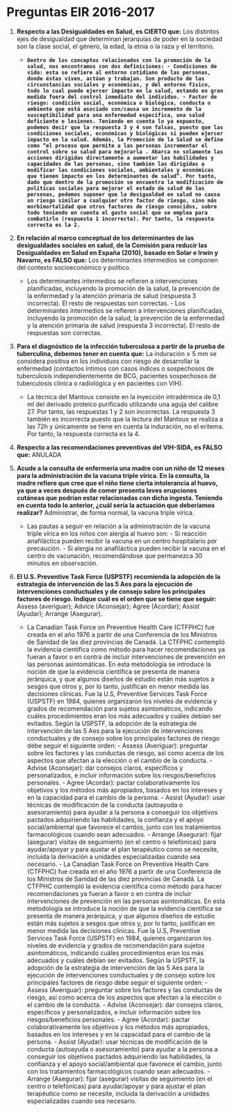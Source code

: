 # Preguntas EIR 2016-2017
1. **Respecto a las Desigualdades en Salud, es CIERTO que:** Los distintos ejes de desigualdad que determinan jerarquías de poder en la sociedad son la clase social, el género, la edad, la etnia o la raza y el territorio.
	- **`Dentro de los conceptos relacionados con la promoción de la salud, nos encontramos con dos definiciones: - Condiciones de vida: esta se refiere al entorno cotidiano de las personas, donde éstas viven, actúan y trabajan. Son producto de las circunstancias sociales y económicas, y del entorno físico, todo lo cual puede ejercer impacto en la salud, estando en gran medida fuera del control inmediato del individuo. - Factor de riesgo: condición social, económica o biológica, conducta o ambiente que está asociado con/causa un incremento de la susceptibilidad para una enfermedad específica, una salud deficiente o lesiones. Teniendo en cuenta lo ya expuesto, podemos decir que la respuesta 3 y 4 son falsas, puesto que las condiciones sociales, económicas y biológicas sí pueden ejercer impacto en la salud. Además, la Promoción de la Salud se define como “el proceso que permite a las personas incrementar el control sobre su salud para mejorarla . Abarca no solamente las acciones dirigidas directamente a aumentar las habilidades y capacidades de las personas, sino también las dirigidas a modificar las condiciones sociales, ambientales y económicas que tienen impacto en los determinantes de salud”. Por tanto, dado que dentro de la promoción se encuentra la modificación de políticas sociales para mejorar el estado de salud de las personas, podemos suponer que la desigualdad en salud no causa un riesgo similar a cualquier otro factor de riesgo, sino más morbimortalidad que otros factores de riesgo conocidos, sobre todo teniendo en cuenta el gasto social que se emplea para combatirlo (respuesta 1 incorrecta). Por tanto, la respuesta correcta es la 2.`**

2. **En relación al marco conceptual de los determinantes de las desigualdades sociales en salud, de la Comisión para reducir las Desigualdades en Salud en España (2010), basado en Solar e Irwin y Navarro, es FALSO que:** Los determinantes intermedios se componen del contexto socioeconómico y político.
	- Los determinantes intermedios se refieren a intervenciones planificadas, incluyendo la promoción de la salud, la prevención de la enfermedad y la atención primaria de salud (respuesta 3 incorrecta). El resto de respuestas son correctas.	- Los determinantes intermedios se refieren a intervenciones planificadas, incluyendo la promoción de la salud, la prevención de la enfermedad y la atención primaria de salud (respuesta 3 incorrecta). El resto de respuestas son correctas.

3. **Para el diagnóstico de la infección tuberculosa a partir de la prueba de tuberculina, debemos tener en cuenta que:** La induración ≥ 5 mm se considera positiva en los individuos con riesgo de desarrollar la enfermedad (contactos íntimos con casos índices o sospechosos de tuberculosis independientemente de BCG, pacientes sospechosos de tuberculosis clínica o radiológica y en pacientes con VIH).
	- La técnica del Mantoux consiste en la inyección intradérmica de 0,1 ml del derivado proteico purificado utilizando una aguja del calibre 27. Por tanto, las respuestas 1 y 2 son incorrectas. La respuesta 3 también es incorrecta puesto que la lectura del Mantoux se realiza a las 72h y únicamente se tiene en cuenta la induración, no el eritema. Por tanto, la respuesta correcta es la 4.

4. **Respecto a las recomendaciones preventivas del VIH-SIDA, es FALSO que:** ANULADA


5. **Acude a la consulta de enfermería una madre con un niño de 12 meses para la administración de la vacuna triple vírica. En la consulta, la madre refiere que cree que el niño tiene cierta intolerancia al huevo, ya que a veces después de comer presenta leves erupciones cutáneas que podrían estar relacionadas con dicha ingesta. Teniendo en cuenta todo lo anterior, ¿cuál sería la actuación que deberíamos realizar?** Administrar, de forma normal, la vacuna triple vírica.
	- Las pautas a seguir en relación a la administración de la vacuna triple vírica en los niños con alergia al huevo son: - Si reacción anafiláctica pueden recibir la vacuna en un centro hospitalario por precaución. - Si alergia no anafiláctica pueden recibir la vacuna en el centro de vacunación, recomendándose que permanezca 30 minutos en observación.

6. **El U.S. Preventive Task Force (USPSTF) recomienda la adopción de la estrategia de intervención de las 5 Aes para la ejecución de intervenciones conductuales y de consejo sobre los principales factores de riesgo. Indique cuál es el orden que se tiene que seguir:** Assess (averiguar); Advice (Aconsejar); Agree (Acordar); Assist (Ayudar); Arrange (Asegurar).
	- La Canadian Task Force on Preventive Health Care (CTFPHC) fue creada en el año 1976 a partir de una Conferencia de los Ministros de Sanidad de las diez provincias de Canadá. La CTFPHC contempló la evidencia científica como método para hacer recomendaciones ya fueran a favor o en contra de incluir intervenciones de prevención en las personas asintomáticas. En esta metodología se introduce la noción de que la evidencia científica se presenta de manera jerárquica, y que algunos diseños de estudio están más sujetos a sesgos que otros y, por lo tanto, justifican en menor medida las decisiones clínicas. Fue la U.S, Preventive Services Task Force (USPSTF) en 1984, quienes organizaron los niveles de evidencia y grados de recomendación para sujetos asintomáticos, indicando cuáles procedimientos eran los más adecuados y cuáles debían ser evitados. Según la USPSTF, la adopción de la estrategia de intervención de las 5 Aes para la ejecución de intervenciones conductuales y de consejo sobre los principales factores de riesgo debe seguir el siguiente orden: - Assess (Averiguar): preguntar sobre los factores y las conductas de riesgo, así como acerca de los aspectos que afectan a la elección o el cambio de la conducta. - Advise (Aconsejar): dar consejos claros, específicos y personalizados, e incluir información sobre los riesgos/beneficios personales. - Agree (Acordar): pactar colaborativamente los objetivos y los métodos más apropiados, basados en los intereses y en la capacidad para el cambio de la persona. - Assist (Ayudar): usar técnicas de modificación de la conducta (autoayuda o asesoramiento) para ayudar a la persona a conseguir los objetivos pactados adquiriendo las habilidades, la confianza y el apoyo social/ambiental que favorece el cambio, junto con los tratamientos farmacológicos cuando sean adecuados. - Arrange (Asegurar): fijar (asegurar) visitas de seguimiento (en el centro o telefónicas) para ayudar/apoyar y para ajustar el plan terapéutico como se necesite, incluida la derivación a unidades especializadas cuando sea necesario.	- La Canadian Task Force on Preventive Health Care (CTFPHC) fue creada en el año 1976 a partir de una Conferencia de los Ministros de Sanidad de las diez provincias de Canadá. La CTFPHC contempló la evidencia científica como método para hacer recomendaciones ya fueran a favor o en contra de incluir intervenciones de prevención en las personas asintomáticas. En esta metodología se introduce la noción de que la evidencia científica se presenta de manera jerárquica, y que algunos diseños de estudio están más sujetos a sesgos que otros y, por lo tanto, justifican en menor medida las decisiones clínicas. Fue la U.S, Preventive Services Task Force (USPSTF) en 1984, quienes organizaron los niveles de evidencia y grados de recomendación para sujetos asintomáticos, indicando cuáles procedimientos eran los más adecuados y cuáles debían ser evitados. Según la USPSTF, la adopción de la estrategia de intervención de las 5 Aes para la ejecución de intervenciones conductuales y de consejo sobre los principales factores de riesgo debe seguir el siguiente orden: - Assess (Averiguar): preguntar sobre los factores y las conductas de riesgo, así como acerca de los aspectos que afectan a la elección o el cambio de la conducta. - Advise (Aconsejar): dar consejos claros, específicos y personalizados, e incluir información sobre los riesgos/beneficios personales. - Agree (Acordar): pactar colaborativamente los objetivos y los métodos más apropiados, basados en los intereses y en la capacidad para el cambio de la persona. - Assist (Ayudar): usar técnicas de modificación de la conducta (autoayuda o asesoramiento) para ayudar a la persona a conseguir los objetivos pactados adquiriendo las habilidades, la confianza y el apoyo social/ambiental que favorece el cambio, junto con los tratamientos farmacológicos cuando sean adecuados. - Arrange (Asegurar): fijar (asegurar) visitas de seguimiento (en el centro o telefónicas) para ayudar/apoyar y para ajustar el plan terapéutico como se necesite, incluida la derivación a unidades especializadas cuando sea necesario.

